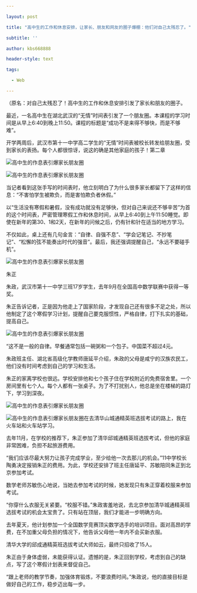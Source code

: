 ```yaml
---

layout: post

title: "高中生的工作和休息安排，让家长、朋友和网友的圈子爆棚：他们对自己太残忍了。"

subtitle: ''

author: kbs668888

header-style: text

tags:

  - Web

---
```


（原名：对自己太残忍了！高中生的工作和休息安排引发了家长和朋友的圈子。

最近，一名高中生在湖北武汉的“无情”时间表引发了一个朋友圈。本课程的学习时间是从早上6:40到晚上11:50。课程的标题是“成功不是来得不够快，而是不够难”。

开学两周后，武汉市第十一中学高二学生的“无情”时间表被校长转发给朋友圈，受到家长的表扬。每个人都很惊讶，说这的确是其他家庭的孩子！第二章

![高中生的作息表引爆家长朋友圈](http://dingyue.ws.126.net/hZT41Kcz3jztpeuB4uASiqbTKVNaPY2gW9wG155ybryZB1551776863267compressflag.jpg)

![高中生的作息表引爆家长朋友圈](http://dingyue.ws.126.net/HxOZkyMGFXX8jfogNCMBVT3kUQj=18fVzHI7iW4IJNocO1551776863270.jpg)

当记者看到这张手写的时间表时，他立刻明白了为什么很多家长都留下了这样的信息：“不害怕学生被欺负，而是害怕欺负者休假。”

以“生活没有寒假和暑假，没有成功就没有足够快，但对自己来说还不够辛苦”为首的这个时间表，严密管理寒假工作和休息时间，从早上6:40到上午11:50睡觉。即使在新年的第30、1和2天，在新年的问候之后，仍有针和针在适当的地方学习。

不仅如此，桌上还有几句金言：“自律、自强不息”、“学会记笔记、不抄笔记”、“松懈的弦不能奏出时代的强音”。最后，我还强调提醒自己，“永远不要碰手机”。

![高中生的作息表引爆家长朋友圈](http://dingyue.ws.126.net/Sy4bLIKDTmJRspUDROD=LbDgUyw=zPmEmzrXR5b7sC79F1551776863271.jpg)

朱正

朱政，武汉市第十一中学三班17岁学生，去年9月在全国高中数学联赛中获得一等奖。

朱正告诉记者，正是因为他走上了国家阶段，才发现自己还有很多不足之处，所以他制定了这个寒假学习计划，提醒自己要克服惯性，严格自律，打下扎实的基础，提高自己。

![高中生的作息表引爆家长朋友圈](http://dingyue.ws.126.net/FCygiT63JBDjYmRcZB3XcCW78cleqaM0hvMZkBzfLNjvf1551776863274compressflag.jpg)

“这不是一般的自律。早餐通常包括一碗粥和一个包子。中国菜不超过4元。

朱政班主任、湖北省高级化学教师唐延平介绍，朱政的父母是咸宁的汉族农民工，他们没有时间考虑到自己的学习和生活。

朱正的家离学校也很远。学校安排他和七个孩子住在学校附近的免费宿舍里。一个房间里有七个人。每个人都有一张桌子。为了不打扰别人，他总是坐在楼梯的路灯下，学习到深夜。

![高中生的作息表引爆家长朋友圈](http://dingyue.ws.126.net/Lj524q=IbyX=l6=2joU6Fsf2O9=9qj9xe4fRkyFofb2zl1551776863274.jpg)

![高中生的作息表引爆家长朋友圈](http://dingyue.ws.126.net/6coRath9rM4qoYW9SYvEJ8t6fEKfjidnJ19H18FiFCqrm1551776863277compressflag.jpg)在去清华山城通精英班选拔考试的路上，我在火车站和火车站学习。

去年11月，在学校的推荐下，朱正参加了清华邱城通精英班选拔考试，但他的家庭非常困难，负担不起旅游费用。

“我们应该尽最大努力让孩子完成学业，至少给他一次去那儿的机会。”11中学校长陶勇决定报销朱正的费用。为此，学校还安排了班主任唐延平、苏敏陪同朱正到北京参加考试。

数学老师苏敏伤心地说，当她去参加考试的时候，她发现只有朱正穿着校服来参加考试。

“你穿什么衣服无关紧要。“校服不错。”朱政害羞地说，去北京参加清华城通精英班选拔考试的机会太宝贵了。只有站在顶层，我们才能进一步明确方向。

去年夏天，他计划参加一个全国数学竞赛顶尖数学选手的培训项目。面对高昂的学费，在不加重父母负担的情况下，他告诉父母他一年内不会买新衣服。

清华大学的邱成通精英班选拔考试大师如云，最终只招收了15人。

朱正由于身体虚弱，未能获得认证。遗憾的是，朱正回到学校，考虑到自己的缺点，写了这个寒假计划表来督促自己。

“跟上老师的教学节奏，加强体育锻炼，不要浪费时间。”朱政说，他的直接目标是做好自己的工作，稳步迈出每一步。

